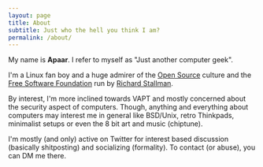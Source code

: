 ```yaml
---
layout: page
title: About
subtitle: Just who the hell you think I am?
permalink: /about/
---
```


My name is **Apaar**. I refer to myself as "Just another computer geek".

I'm a Linux fan boy and a huge admirer of the [Open Source](https://en.wikipedia.org/wiki/Open-source_software) culture and the [Free Software Foundation](https://www.fsf.org/) run by [Richard Stallman](https://en.wikipedia.org/wiki/Richard_Stallman).

By interest, I'm more inclined towards VAPT and mostly concerned about the security aspect of computers. Though, anything and everything about computers may interest me in general like BSD/Unix, retro Thinkpads, minimalist setups or even the 8 bit art and music (chiptune).

I'm mostly (and only) active on Twitter for interest based discussion (basically shitposting) and socializing (formality). To contact (or abuse), you can DM me there.
